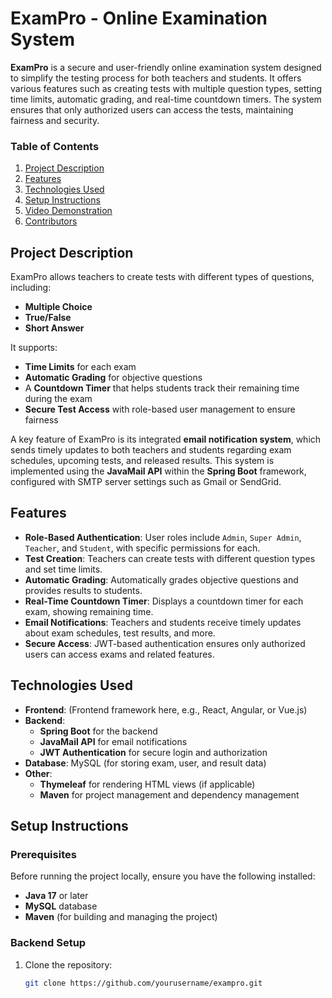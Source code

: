 # ExamPro - Online Examination System

**ExamPro** is a secure and user-friendly online examination system designed to simplify the testing process for both teachers and students. It offers various features such as creating tests with multiple question types, setting time limits, automatic grading, and real-time countdown timers. The system ensures that only authorized users can access the tests, maintaining fairness and security.

### Table of Contents
1. [Project Description](#project-description)
2. [Features](#features)
3. [Technologies Used](#technologies-used)
4. [Setup Instructions](#setup-instructions)
5. [Video Demonstration](#video-demonstration)
6. [Contributors](#contributors)

## Project Description

ExamPro allows teachers to create tests with different types of questions, including:
- **Multiple Choice**
- **True/False**
- **Short Answer**

It supports:
- **Time Limits** for each exam
- **Automatic Grading** for objective questions
- A **Countdown Timer** that helps students track their remaining time during the exam
- **Secure Test Access** with role-based user management to ensure fairness

A key feature of ExamPro is its integrated **email notification system**, which sends timely updates to both teachers and students regarding exam schedules, upcoming tests, and released results. This system is implemented using the **JavaMail API** within the **Spring Boot** framework, configured with SMTP server settings such as Gmail or SendGrid.

## Features

- **Role-Based Authentication**: User roles include `Admin`, `Super Admin`, `Teacher`, and `Student`, with specific permissions for each.
- **Test Creation**: Teachers can create tests with different question types and set time limits.
- **Automatic Grading**: Automatically grades objective questions and provides results to students.
- **Real-Time Countdown Timer**: Displays a countdown timer for each exam, showing remaining time.
- **Email Notifications**: Teachers and students receive timely updates about exam schedules, test results, and more.
- **Secure Access**: JWT-based authentication ensures only authorized users can access exams and related features.

## Technologies Used

- **Frontend**: (Frontend framework here, e.g., React, Angular, or Vue.js)
- **Backend**: 
  - **Spring Boot** for the backend
  - **JavaMail API** for email notifications
  - **JWT Authentication** for secure login and authorization
- **Database**: MySQL (for storing exam, user, and result data)
- **Other**: 
  - **Thymeleaf** for rendering HTML views (if applicable)
  - **Maven** for project management and dependency management

## Setup Instructions

### Prerequisites

Before running the project locally, ensure you have the following installed:
- **Java 17** or later
- **MySQL** database
- **Maven** (for building and managing the project)

### Backend Setup

1. Clone the repository:
   ```bash
   git clone https://github.com/yourusername/exampro.git
